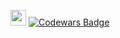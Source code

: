 <img height="25em" src="https://komarev.com/ghpvc/?username=CHodges00" /> [![Codewars Badge](https://www.codewars.com/users/jwmaxwell/badges/large)](https://www.codewars.com/users/jwmaxwell)
